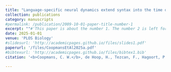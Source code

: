 ```yaml
---
title: "Language-specific neural dynamics extend syntax into the time domain"
collection: publications
category: manuscripts
#permalink: /publication/2009-10-01-paper-title-number-1
excerpt: ""#'This paper is about the number 1. The number 2 is left for future work.'
date: 2025-01-01
venue: 'PLOS Biology'
#slidesurl: 'http://academicpages.github.io/files/slides1.pdf'
paperurl: '/files/CoopmansEtAl2025a.pdf'
#bibtexurl: 'http://academicpages.github.io/files/bibtex1.bib'
citation: '<b>Coopmans, C. W.</b>, de Hoop, H., Tezcan, F., Hagoort, P., & Martin, A. E. (2025).  Language-specific neural dynamics extend syntax into the time domain. <i>PLOS Biology, 23</i>(1), e3002968.'

---
```

